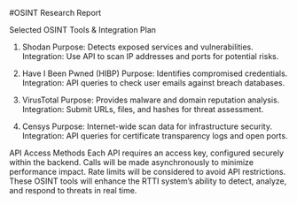 #OSINT Research Report

Selected OSINT Tools & Integration Plan
1. Shodan
Purpose: Detects exposed services and vulnerabilities.
Integration: Use API to scan IP addresses and ports for potential risks.

2. Have I Been Pwned (HIBP)
Purpose: Identifies compromised credentials.
Integration: API queries to check user emails against breach databases.

3. VirusTotal
Purpose: Provides malware and domain reputation analysis.
Integration: Submit URLs, files, and hashes for threat assessment.

4. Censys
Purpose: Internet-wide scan data for infrastructure security.
Integration: API queries for certificate transparency logs and open ports.

API Access Methods
Each API requires an access key, configured securely within the backend.
Calls will be made asynchronously to minimize performance impact.
Rate limits will be considered to avoid API restrictions.
These OSINT tools will enhance the RTTI system’s ability to detect, analyze, and respond to threats in real time.
